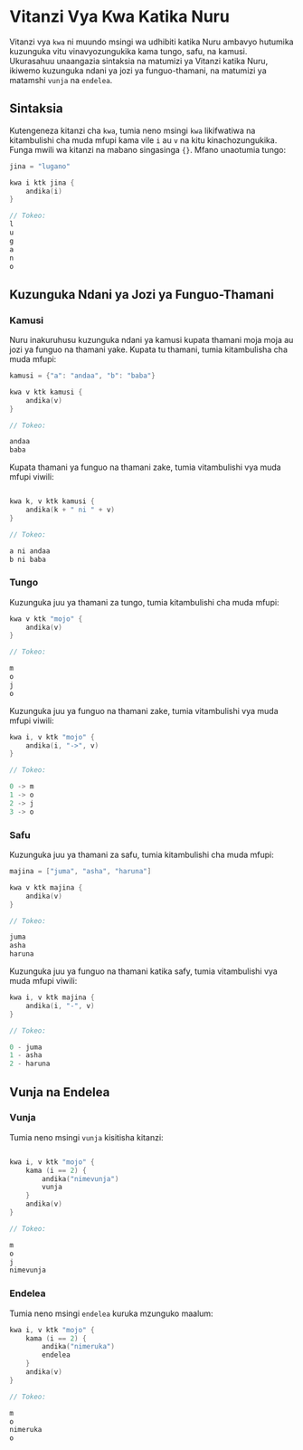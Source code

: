 # Vitanzi Vya Kwa Katika Nuru

Vitanzi vya `kwa` ni muundo msingi wa udhibiti katika Nuru ambavyo hutumika kuzunguka vitu vinavyozungukika kama tungo, safu, na kamusi. Ukurasahuu unaangazia sintaksia na matumizi ya Vitanzi katika Nuru, ikiwemo kuzunguka ndani ya jozi ya funguo-thamani, na matumizi ya matamshi `vunja` na `endelea`.

## Sintaksia

Kutengeneza kitanzi cha `kwa`, tumia neno msingi `kwa` likifwatiwa na kitambulishi cha muda mfupi kama vile `i` au `v` na kitu kinachozungukika. Funga mwili wa kitanzi na mabano singasinga `{}`. Mfano unaotumia tungo:

```go
jina = "lugano"

kwa i ktk jina {
    andika(i)
}

// Tokeo:
l
u
g
a
n
o
```

## Kuzunguka Ndani ya Jozi ya Funguo-Thamani

### Kamusi

Nuru inakuruhusu kuzunguka ndani ya kamusi kupata thamani moja moja au jozi ya funguo na thamani yake. Kupata tu thamani, tumia kitambulisha cha muda mfupi:

```go
kamusi = {"a": "andaa", "b": "baba"}

kwa v ktk kamusi {
    andika(v)
}

// Tokeo:

andaa
baba
```

Kupata thamani ya funguo na thamani zake, tumia vitambulishi vya muda mfupi viwili:

```go

kwa k, v ktk kamusi {
    andika(k + " ni " + v)
}

// Tokeo:

a ni andaa
b ni baba
```

### Tungo

Kuzunguka juu ya thamani za tungo, tumia kitambulishi cha muda mfupi:

```go
kwa v ktk "mojo" {
    andika(v)
}

// Tokeo:

m
o
j
o
```

Kuzunguka juu ya funguo na thamani zake, tumia vitambulishi vya muda mfupi viwili:

```go
kwa i, v ktk "mojo" {
    andika(i, "->", v)
}

// Tokeo:

0 -> m
1 -> o
2 -> j
3 -> o
```

### Safu

Kuzunguka juu ya thamani za safu, tumia kitambulishi cha muda mfupi:

```go
majina = ["juma", "asha", "haruna"]

kwa v ktk majina {
    andika(v)
}

// Tokeo:

juma
asha
haruna
```

Kuzunguka juu ya funguo na thamani katika safy, tumia vitambulishi vya muda mfupi viwili:

```go
kwa i, v ktk majina {
    andika(i, "-", v)
}

// Tokeo:

0 - juma
1 - asha
2 - haruna
```

## Vunja na Endelea

### Vunja

Tumia neno msingi `vunja` kisitisha kitanzi:

```go

kwa i, v ktk "mojo" {
    kama (i == 2) {
        andika("nimevunja")
        vunja
    }
    andika(v)
}

// Tokeo:

m
o
j
nimevunja

```

### Endelea

Tumia neno msingi `endelea` kuruka mzunguko maalum:

```go
kwa i, v ktk "mojo" {
    kama (i == 2) {
        andika("nimeruka")
        endelea
    }
    andika(v)
}

// Tokeo:

m
o
nimeruka
o
```
